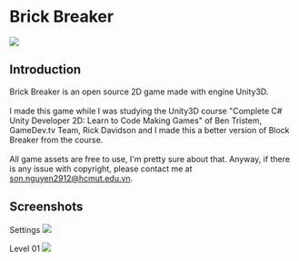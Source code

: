# Brick Breaker
<img src="https://i.imgur.com/XQiy1id.png"> </br>
## Introduction
Brick Breaker is an open source 2D game made with engine Unity3D.</br></br>
I made this game while I was studying the Unity3D course "Complete C# Unity Developer 2D: Learn to Code Making Games" of Ben Tristem, GameDev.tv Team, Rick Davidson and I made this a better version of Block Breaker from the course. </br> </br>
All game assets are free to use, I'm pretty sure about that. Anyway, if there is any issue with copyright, please contact me at son.nguyen2912@hcmut.edu.vn.
## Screenshots

Settings
<img src="https://i.imgur.com/YrLe81r.png">

Level 01
<img src="https://i.imgur.com/Tf30xuE.png">
